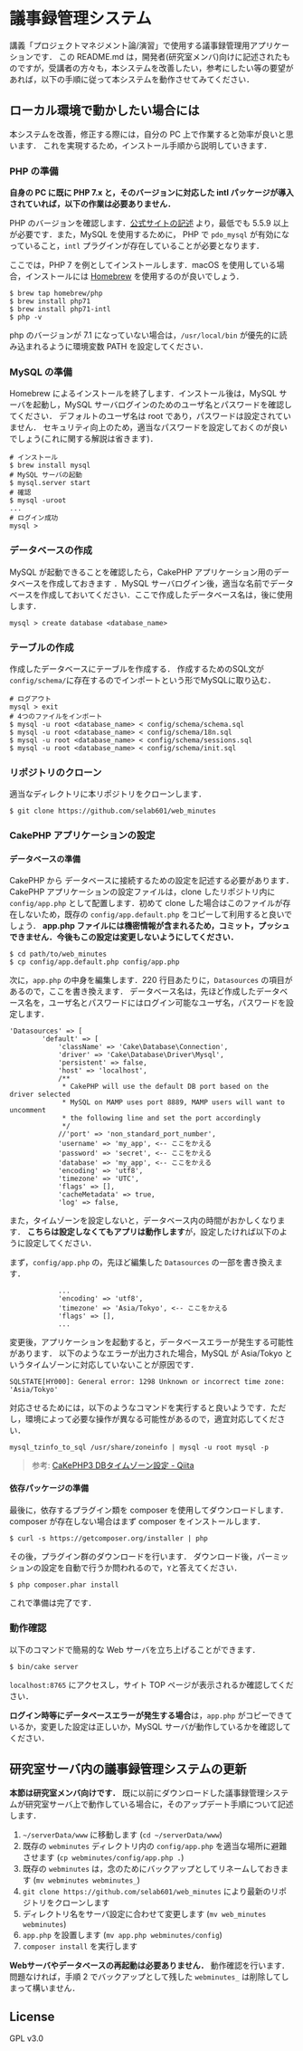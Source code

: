 # 議事録管理システム

講義「プロジェクトマネジメント論/演習」で使用する議事録管理用アプリケーションです．
この README.md は，開発者(研究室メンバ)向けに記述されたものですが，受講者の方々も，本システムを改善したい，参考にしたい等の要望があれば，以下の手順に従って本システムを動作させてみてください．

## ローカル環境で動かしたい場合には

本システムを改善，修正する際には，自分の PC 上で作業すると効率が良いと思います．
これを実現するため，インストール手順から説明していきます．

### PHP の準備

**自身の PC に既に PHP 7.x と，そのバージョンに対応した intl パッケージが導入されていれば，以下の作業は必要ありません．**

PHP のバージョンを確認します．[公式サイトの記述](http://book.cakephp.org/3.0/ja/quickstart.html) より，最低でも 5.5.9 以上が必要です．また，MySQL を使用するために， PHP で `pdo_mysql` が有効になっていること，`intl` プラグインが存在していることが必要となります．

ここでは，PHP 7 を例としてインストールします．macOS を使用している場合，インストールには [Homebrew](http://brew.sh/) を使用するのが良いでしょう．

``` shell
$ brew tap homebrew/php
$ brew install php71
$ brew install php71-intl
$ php -v
```

php のバージョンが 7.1 になっていない場合は，`/usr/local/bin` が優先的に読み込まれるように環境変数 PATH を設定してください．

### MySQL の準備

Homebrew によるインストールを終了します．インストール後は，MySQL サーバを起動し，MySQL サーバログインのためのユーザ名とパスワードを確認してください．
デフォルトのユーザ名は root であり，パスワードは設定されていません．
セキュリティ向上のため，適当なパスワードを設定しておくのが良いでしょう(これに関する解説は省きます)．

``` shell
# インストール
$ brew install mysql
# MySQL サーバの起動
$ mysql.server start
# 確認
$ mysql -uroot
...
# ログイン成功
mysql >
```

### データベースの作成

MySQL が起動できることを確認したら，CakePHP アプリケーション用のデータベースを作成しておきます
．MySQL サーバログイン後，適当な名前でデータベースを作成しておいてください．ここで作成したデータベース名は，後に使用します．

``` shell
mysql > create database <database_name>
```

### テーブルの作成
作成したデータベースにテーブルを作成する．
作成するためのSQL文が`config/schema/`に存在するのでインポートという形でMySQLに取り込む．

``` shell
# ログアウト
mysql > exit
# 4つのファイルをインポート
$ mysql -u root <database_name> < config/schema/schema.sql
$ mysql -u root <database_name> < config/schema/18n.sql
$ mysql -u root <database_name> < config/schema/sessions.sql
$ mysql -u root <database_name> < config/schema/init.sql
```


### リポジトリのクローン

適当なディレクトリに本リポジトリをクローンします．

``` shell
$ git clone https://github.com/selab601/web_minutes
```

### CakePHP アプリケーションの設定

#### データベースの準備

CakePHP から データベースに接続するための設定を記述する必要があります．
CakePHP アプリケーションの設定ファイルは，clone したリポジトリ内に `config/app.php` として配置します．初めて clone した場合はこのファイルが存在しないため，既存の `config/app.default.php` をコピーして利用すると良いでしょう．
**app.php ファイルには機密情報が含まれるため，コミット，プッシュできません．今後もこの設定は変更しないようにしてください．**

``` shell
$ cd path/to/web_minutes
$ cp config/app.default.php config/app.php
```

次に，`app.php` の中身を編集します．220 行目あたりに，`Datasources` の項目があるので，ここを書き換えます．
データベース名は，先ほど作成したデータベース名を，ユーザ名とパスワードにはログイン可能なユーザ名，パスワードを設定します．

``` shell
'Datasources' => [
        'default' => [
            'className' => 'Cake\Database\Connection',
            'driver' => 'Cake\Database\Driver\Mysql',
            'persistent' => false,
            'host' => 'localhost',
            /**
             * CakePHP will use the default DB port based on the driver selected
             * MySQL on MAMP uses port 8889, MAMP users will want to uncomment
             * the following line and set the port accordingly
             */
            //'port' => 'non_standard_port_number',
            'username' => 'my_app', <-- ここをかえる
            'password' => 'secret', <-- ここをかえる
            'database' => 'my_app', <-- ここをかえる
            'encoding' => 'utf8',
            'timezone' => 'UTC',
            'flags' => [],
            'cacheMetadata' => true,
            'log' => false,
```

また，タイムゾーンを設定しないと，データベース内の時間がおかしくなります．
**こちらは設定しなくてもアプリは動作します**が，設定したければ以下のように設定してください．

まず，`config/app.php` の，先ほど編集した `Datasources` の一部を書き換えます．

``` shell
            ...
            'encoding' => 'utf8',
            'timezone' => 'Asia/Tokyo', <-- ここをかえる
            'flags' => [],
            ...
```

変更後，アプリケーションを起動すると，データベースエラーが発生する可能性があります．
以下のようなエラーが出力された場合，MySQL が Asia/Tokyo というタイムゾーンに対応していないことが原因です．

``` shell
SQLSTATE[HY000]: General error: 1298 Unknown or incorrect time zone: 'Asia/Tokyo'
```

対応させるためには，以下のようなコマンドを実行すると良いようです．ただし，環境によって必要な操作が異なる可能性があるので，適宜対応してください．

``` shell
mysql_tzinfo_to_sql /usr/share/zoneinfo | mysql -u root mysql -p
```

> 参考: [CaKePHP3 DBタイムゾーン設定 - Qiita](http://qiita.com/subaru/items/75c32fc6ef172215f599)

#### 依存パッケージの準備

最後に，依存するプラグイン類を composer を使用してダウンロードします．
composer が存在しない場合はまず composer をインストールします．

``` shell
$ curl -s https://getcomposer.org/installer | php
```

その後，プラグイン群のダウンロードを行います．
ダウンロード後，パーミッションの設定を自動で行うか問われるので，`Y`と答えてください．

``` shell
$ php composer.phar install
```

これで準備は完了です．

### 動作確認

以下のコマンドで簡易的な Web サーバを立ち上げることができます．

``` shell
$ bin/cake server
```

`localhost:8765` にアクセスし，サイト TOP ページが表示されるか確認してください．

**ログイン時等にデータベースエラーが発生する場合**は，`app.php` がコピーできているか，変更した設定は正しいか，MySQL サーバが動作しているかを確認してください．

## 研究室サーバ内の議事録管理システムの更新

**本節は研究室メンバ向けです．**
既に以前にダウンロードした議事録管理システムが研究室サーバ上で動作している場合に，そのアップデート手順について記述します．

1. `~/serverData/www` に移動します (`cd ~/serverData/www`)
2. 既存の `webminutes` ディレクトリ内の `config/app.php` を適当な場所に避難させます (`cp webminutes/config/app.php .`)
3. 既存の `webminutes` は，念のためにバックアップとしてリネームしておきます (`mv webminutes webminutes_`)
4. `git clone https://github.com/selab601/web_minutes` により最新のリポジトリをクローンします
5. ディレクトリ名をサーバ設定に合わせて変更します (`mv web_minutes webminutes`)
6. `app.php` を設置します (`mv app.php webminutes/config`)
7. `composer install` を実行します

**Webサーバやデータベースの再起動は必要ありません．**
動作確認を行います．
問題なければ，手順 2 でバックアップとして残した `webminutes_` は削除してしまって構いません．

## License

GPL v3.0
